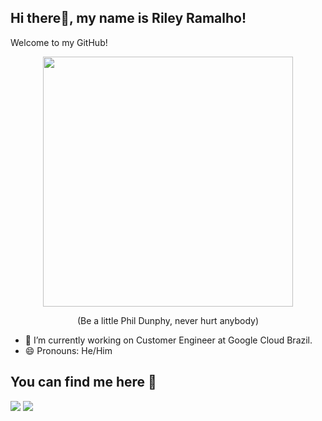 ## Hi there👋, my name is Riley Ramalho!

Welcome to my GitHub!

<div align="center">

<img  height="400" width="400"  src="https://c.tenor.com/eoP4KDwExdcAAAAM/phil-dunphy-ty-burrell.gif"> 

</p>
(Be a little Phil Dunphy, never hurt anybody)
</p>

</div>

<div>
</p>

- 🔭 I’m currently working on Customer Engineer at Google Cloud Brazil.
- 😄 Pronouns: He/Him
</div>

## You can find me here 🔭

<div>

<a href="mailto:rileym.ramalho@gmail.com" target="_blank"><img src="https://img.shields.io/badge/Gmail-D14836?style=for-the-badge&logo=gmail&logoColor=white"></a>
<a href="https://www.linkedin.com/in/rileyramalho/" target="_blank"><img src="https://img.shields.io/badge/LinkedIn-0077B5?style=for-the badge&logo=linkedin&logoColor=white">


</div>
